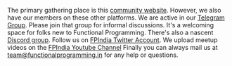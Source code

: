 The primary gathering place is this [community website](http://functionalprogramming.in/). However, we also have our members on these other platforms. We are active in our [Telegram Group](https://t.me/fpncr). Please join that group for informal discussions. It's a welcoming space for folks new to Functional Programming. There's also a nascent [Discord group](https://discord.com/invite/Ez3MU6W). Follow us on [FPIndia Twitter Account](https://twitter.com/functionalIndia). We upload meetup videos on the [FPIndia Youtube Channel](https://www.youtube.com/channel/UCiySROube0vutFBu0M7pvxg) Finally you can always mail us at team@functionalprogramming.in for any help or questions.